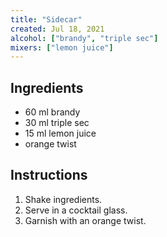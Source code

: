 ```yaml
---
title: "Sidecar"
created: Jul 18, 2021
alcohol: ["brandy", "triple sec"]
mixers: ["lemon juice"]
---
```


## Ingredients

- 60 ml brandy
- 30 ml triple sec
- 15 ml lemon juice
- orange twist

## Instructions

1. Shake ingredients.
2. Serve in a cocktail glass.
3. Garnish with an orange twist.
